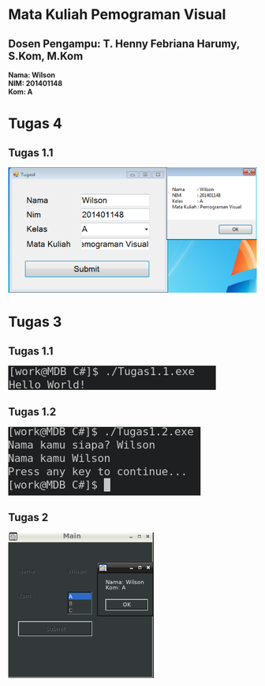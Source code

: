 # Mata Kuliah Pemograman Visual
## Dosen Pengampu: T. Henny Febriana Harumy, S.Kom, M.Kom

**Nama: Wilson**  
**NIM: 201401148**  
**Kom: A**  

# Tugas 4
## Tugas 1.1  
![SS Tugas 4.1](Tugas4/SS/Tugas4.png)  

# Tugas 3
## Tugas 1.1  
![SS Tugas 1.1](Tugas/Tugas1.1.png)  

## Tugas 1.2  
![SS Tugas 1.2](Tugas/Tugas1.2.png)  

## Tugas 2  
![SS Tugas 2](Tugas/Tugas2.png)  

